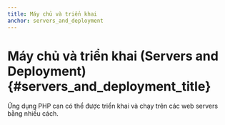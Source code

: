 ```yaml
---
title: Máy chủ và triển khai
anchor: servers_and_deployment
---
```


# Máy chủ và triển khai (Servers and Deployment) {#servers_and_deployment_title} 

Ứng dụng PHP can có thể được triển khai và chạy trên các web servers bằng nhiều cách.
